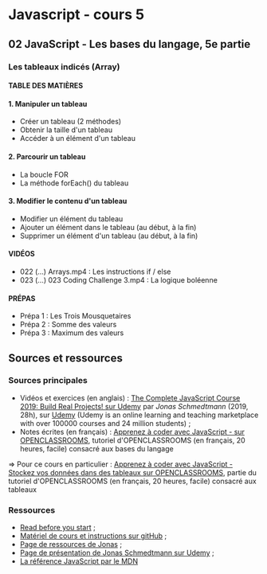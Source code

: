 # Javascript - cours 5

## 02 JavaScript - Les bases du langage, 5e partie

### Les tableaux indicés (Array)

#### TABLE DES MATIÈRES

#### 1. Manipuler un tableau

- Créer un tableau (2 méthodes)
- Obtenir la taille d'un tableau
- Accéder à un élément d'un tableau

#### 2. Parcourir un tableau

- La boucle FOR
- La méthode forEach() du tableau

#### 3. Modifier le contenu d'un tableau

- Modifier un élément du tableau
- Ajouter un élément dans le tableau (au début, à la fin)
- Supprimer un élément d'un tableau (au début, à la fin)

#### VIDÉOS

- 022 (...) Arrays.mp4 : Les instructions if / else
- 023 (…) 023 Coding Challenge 3.mp4 : La logique boléenne

#### PRÉPAS

- Prépa 1 : Les Trois Mousquetaires
- Prépa 2 : Somme des valeurs
- Prépa 3 : Maximum des valeurs


## Sources et ressources

### Sources principales

- Vidéos et exercices (en anglais) : [The Complete JavaScript Course 2019: Build Real Projects! sur Udemy](https://www.udemy.com/course/the-complete-javascript-course/) par _Jonas Schmedtmann_ (2019, 28h), sur [Udemy](https://www.udemy.com) (Udemy is an online learning and teaching marketplace with over 100000 courses and 24 million students) ;
- Notes écrites (en français) : [Apprenez à coder avec JavaScript - sur OPENCLASSROOMS](https://openclassrooms.com/fr/courses/2984401-apprenez-a-coder-avec-javascript), tutoriel d'OPENCLASSROOMS (en français, 20 heures, facile) consacré aux bases du langage

=> Pour ce cours en particulier : [Apprenez à coder avec JavaScript - Stockez vos données dans des tableaux sur OPENCLASSROOMS](https://openclassrooms.com/fr/courses/2984401-apprenez-a-coder-avec-javascript/5871661-stockez-vos-donnees-dans-des-tableaux), partie du tutoriel d'OPENCLASSROOMS (en français, 20 heures, facile) consacré aux tableaux

### Ressources

- [Read before you start](file:///Users/Myriam/Documents/PC/E/Myriam/HERSCours%20-c/2019-2020/JS/the-complete-javascript-course/01%20Course%20Introduction/002%20READ%20BEFORE%20YOU%20START.html) ;
- [Matériel de cours et instructions sur gitHub](https://github.com/jonasschmedtmann/complete-javascript-course) ;
- [Page de ressources de Jonas](http://codingheroes.io/resources/) ;
- [Page de présentation de Jonas Schmedtmann sur Udemy](https://www.udemy.com/user/jonasschmedtmann/) ;
- [La référence JavaScript par le MDN](https://developer.mozilla.org/en-US/docs/Web/JavaScript/Reference)
